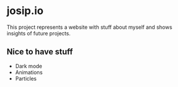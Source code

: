 # josip.io

This project represents a website with stuff about myself and shows insights of future projects.

## Nice to have stuff

* Dark mode
* Animations
* Particles

